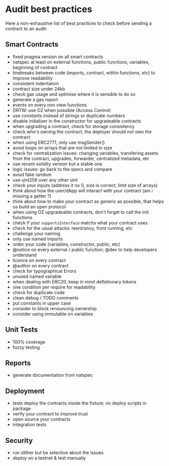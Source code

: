 # Audit best practices

Here a non-exhaustive list of best practices to check before sending a contract to an audit:

## Smart Contracts
- fixed pragma version on all smart contracts
- natspec at least on external functions, public functions, variables, beginning of contract
- linebreaks between code (imports, contract, within functions, etc) to improve readability
- consistent indentation
- contract size under 24kb
- check gas usage and optimise where it is sensible to do so 
- generate a gas report
- events on every non view functions
- DRTW: use OZ when possible (Access Control)
- use constants instead of strings or duplicate numbers
- disable initializer in the constructor for upgradeable contracts
- when upgrading a contract, check for storage consistency
- check who's owning the contract, the deployer should not own the contract
- when using ERC2771, only use msgSender()
- avoid loops on arrays that are not limited in size
- check for centralization issues: changing variables, transfering assets from the contract, upgrades, forwarder, centralized metadata, etc
- use recent solidity version but a stable one
- logic issues: go back to the specs and compare
- avoid fake random 
- use uint256 over any other uint
- check your inputs (address it no 0, size is correct, limit size of arrays)
- think about how the user/dApp will interact with your contract (am i missing a getter ?)
- think about how to make your contract as generic as possible, that helps us build an open protocol
- when using OZ upgradeable contracts, don't forget to call the init functions
- check if your `supportsInterface` matchs what your contract uses
- check for the usual attacks: reentrancy, front running, etc
- challenge your naming
- only use named imports
- order your code (variables, constructor, public, etc)
- @notice on every external / public function; @dev to help developers understand
- licence on every contract
- @author on every contract
- check for typographical Errors
- unused named variable
- when dealing with ERC20, keep in mind deflationary tokens
- one condition per require for readability
- check for duplicate code
- clean debug / TODO comments
- put constants in upper case
- consider to block renouncing ownership
- consider using immutable on variables

## Unit Tests
- 100% coverage
- fuzzy testing

## Reports
- generate documentation from natspec

## Deployment
- tests deploy the contracts inside the fixture; no deploy scripts in package
- verify your contract to improve trust
- open source your contracts
- integration tests

## Security
- run slither but be selective about the issues
- deploy on a testnet & test manually
